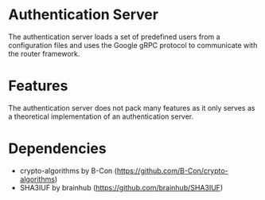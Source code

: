 # Authentication Server

The authentication server loads a set of predefined users from a configuration files and uses the Google gRPC protocol to communicate with the router framework.

# Features

The authentication server does not pack many features as it only serves as a theoretical implementation of an authentication server.

# Dependencies

- crypto-algorithms by B-Con (https://github.com/B-Con/crypto-algorithms)
- SHA3IUF by brainhub (https://github.com/brainhub/SHA3IUF)